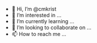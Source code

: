 - 👋 Hi, I’m @cmkrist
- 👀 I’m interested in ...
- 🌱 I’m currently learning ...
- 💞️ I’m looking to collaborate on ...
- 📫 How to reach me ...

<!---
cmkrist/cmkrist is a ✨ special ✨ repository because its `README.md` (this file) appears on your GitHub profile.
You can click the Preview link to take a look at your changes.
--->
